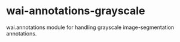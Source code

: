 # wai-annotations-grayscale
wai.annotations module for handling grayscale image-segmentation annotations.
